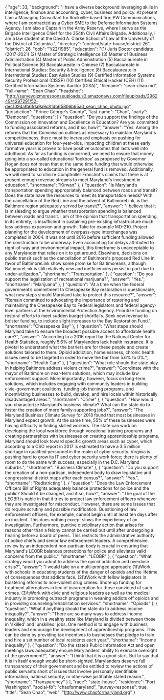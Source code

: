 {
  "age": 33,
  "background": "I have a diverse background leveraging skills in intelligence, finance and accounting, cyber, business and policy.    At present I am a Managing Consultant for Rockville-based firm PW Communications, where I am contracted as a Cyber SME to the Defense Information Systems Agency.  I am also a Captain in the Army Reserve, where I serve as the Brigade Intelligence Chief for the 354th Civil Affairs Brigade.  Additionally, I am a law student at the David A. Clarke School of Law at the University of the District of Columbia.",
  "directory": "content/state-house/district-26",
  "district": 26,
  "dob": "1/22/1985",
  "education": "(1) Juris Doctor candidate (2017-2021) (2) Master of Strategic Intelligence (3) Master of Business Administration (4) Master of Public Administration (5) Baccalaureate in Political Science (6) Baccalaureate in Chinese (7) Baccalaureate in International Studies: Security & Intelligence (8) Baccalaureate in International Studies: East Asian Studies (9) Certified Information Systems Security Professional (CISSP) (10) Certified Ethical Hacker (CEH) (11) Certified Information Systems Auditor (CISA)",
  "filename": "sean-chao.md",
  "full-name": "Sean Chao",
  "headshot": "http://surveygizmoresponseuploads.s3.amazonaws.com/fileuploads/296249/4297291/52-dec1094afb6fda9a9c81db65806b65a0_sean_chao_photo.jpg",
  "jurisdiction": "Prince George's County",
  "last-name": "Chao",
  "party": "Democrat",
  "questions": [
    {
      "question": "Do you support the findings of the Commission on Innovation and Excellence in Education? Are you committed to funding associated reforms, and if so, how?",
      "answer": "Yes. Among the reforms that the Commission outlines as necessary to maintain Maryland's competitiveness, there must be increased emphasis on pushing for universal education for four-year-olds. Impacting children at these early formative years is proven to have positive outcomes that lasts well into adulthood.  As far as funding is concerned, we need to ensure that money going into a so-called educational 'lockbox' as proposed by Governor Hogan does not mean that at the same time funding that would otherwise be appropriated to education in the general fund is removed.  Additionally, we will need to scrutinize Comptroller Franchot's claims that there is at present enough revenue streams to meet Maryland's investment in education.",
      "shortname": "Kirwan"
    },
    {
      "question": "Is Maryland’s transportation spending appropriately balanced between roads and transit? Does the state have the resources to meet its transportation needs? With the cancellation of the Red Line and the advent of BaltimoreLink, is the Baltimore region adequately served by transit?",
      "answer": "I believe that it is misleading to argue whether transportation spending is balanced between roads and transit.  I am of the opinion that transportation spending, in its entirety, is insufficient in sustaining pre-existing infrastructure much less address expansion and growth.  Take for example MD-210.  Project planning for the development of overpass-type interchanges was completed in 2004.  It was not until 2016 before sufficient funding allowed the construction to be underway.  Even accounting for delays attributed to right-of-way and environmental impact, this timeframe is unacceptable to any Marylander that relies on it to get around.  Elsewhere, decisions on public transit such as the cancellation of Baltimore's proposed Red Line in favor of BaltimoreLink show some promise for Baltimoreans, although BaltimoreLink is still relatively new and inefficiencies persist in part due to under-utilization.",
      "shortname": "Transportation"
    },
    {
      "question": "Do you support the legalization of recreational marijuana?",
      "answer": "Yes.",
      "shortname": "Marijuana"
    },
    {
      "question": "At a time when the federal government’s commitment to Chesapeake Bay restoration is questionable, what new steps should Maryland take to protect this resource?",
      "answer": "Remain committed to advocating the importance of restoring and maintaining the Chesapeake Bay to Federal legislators and federal agency-level partners at the Environmental Protection Agency.  Prioritize funding on restoral efforts to meet sudden budget shortfalls.  Seek new revenue to bolster funding, to include slight increases to the Bay Restoration Fund.",
      "shortname": "Chesapeake Bay"
    },
    {
      "question": "What steps should Maryland take to ensure the broadest possible access to affordable health care?",
      "answer": "According to a 2016 report by the National Center for Health Statistics, roughly 5.6% of Marylanders lack health insurance.  It is pivotal to understand what the barriers are for these people and create solutions tailored to them. Opioid addiction, homelessness, chronic health issues need to be targeted in order to move the bar from 5.6% to 0%.",
      "shortname": "Health Care"
    },
    {
      "question": "What role should the state play in helping Baltimore address violent crime?",
      "answer": "Coordinate with the mayor of Baltimore on near-term solutions, which may include law enforcement support.  More importantly, however, focus on long-term solutions, which includes engaging with community leaders in building civic-government coalitions, funding job training programs, and incentivizing businesses to build, develop, and hire locals within historically disadvantaged areas.",
      "shortname": "Crime"
    },
    {
      "question": "How would you characterize Maryland’s business climate? What can the state do to foster the creation of more family-supporting jobs?",
      "answer": "The Maryland Business Climate Survey for 2018 found that most businesses in Maryland expect growth.  At the same time, 55% of these businesses were having difficulty in finding skilled workers.  The state can work on developing the local workforce through vocational training programs and creating partnerships with businesses on creating apprenticeship programs.  Maryland should look toward specific growth areas such as cyber, which according to a CSO report in 2017 is estimated to have a 3.5 million shortage in qualified personnel in the realm of cyber security.  Virginia is pushing hard to grow its IT and cyber security work force; there is plenty of room to do the same with success, especially in the D.C. Maryland suburbs.",
      "shortname": "Business Climate"
    },
    {
      "question": "Do you support the creation of a non-partisan, independent body to draw legislative and congressional district maps after each census?",
      "answer": "Yes.",
      "shortname": "Redistricting"
    },
    {
      "question": "Does the Law Enforcement Officers Bill of Rights adequately balance protections for police and the public? Should it be changed, and if so, how?",
      "answer": "The goal of the LEOBR is noble in that it tries to protect law enforcement officers whenever they are investigated for misconduct.  However, there are some issues that do require scrutiny and possible modification.  Questioning of law enforcement officers, for example, cannot begin until at least ten days after an incident.  This does nothing except slows the expediency of an investigation.  Furthermore, punitive disciplinary action that arises for reasons other than a felony cannot be carried out until after undergoing a hearing before a board of peers.  This restricts the administrative authority of police chiefs and senior law enforcement leaders.  A comprehensive review by an independent non-partisan body is crucial in ensuring that Maryland's LEOBR balances protections for police and alleviates valid concerns from the public.",
      "shortname": "LEOBR"
    },
    {
      "question": "What strategy would you adopt to address the opioid addiction and overdose crisis?",
      "answer": "I would take on a multi-pronged approach: (1)\tWork with schools in educating students of the danger of opioids and the lifetime of consequences that addicts face. (2)\tWork with fellow legislators in bolstering reforms to non-violent drug crimes.  Shore up funding for treatment alternatives in lieu of incarceration for those convicted of such crimes. (3)\tWork with civic and religious leaders as well as the medical industry in promoting outreach programs in weaning addicts off opioids and in providing counseling/rehabilitation services.",
      "shortname": "Opioids"
    },
    {
      "question": "What if anything should the state do to address income inequality?",
      "answer": "There are so many ways to address income inequality, which in a wealthy state like Maryland is divided between those in 'skilled' and 'unskilled' jobs.  One method is to engage with business leaders and encourage the development of apprenticeship programs.  This can be done by providing tax incentives to businesses that pledge to train and hire a set number of local residents each year.",
      "shortname": "Income inequality"
    },
    {
      "question": "Do the state’s Public Information Act and open meetings laws adequately ensure Marylanders’ ability to exercise oversight of the government?",
      "answer": "I think that it is a good start.  But to say that it is in itself enough would be short-sighted.  Marylanders deserve full transparency of their government and be entitled to review the actions of public servants short of issues that involve personally identifiable information, national security, or otherwise justifiable stated reason.",
      "shortname": "Transparency"
    }
  ],
  "race": "state-house",
  "residence": "Fort Washington",
  "social-fb": "chaoformaryland",
  "survey-response": true,
  "title": "Sean Chao",
  "web": "http://www.chaoformaryland.org"
}
